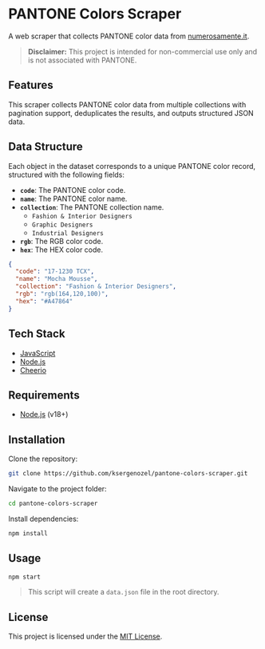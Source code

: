 # PANTONE Colors Scraper

A web scraper that collects PANTONE color data from [numerosamente.it](https://www.numerosamente.it).

> **Disclaimer:**
> This project is intended for non-commercial use only and is not associated with PANTONE.

## Features

This scraper collects PANTONE color data from multiple collections with pagination support, deduplicates the results, and outputs structured JSON data.

## Data Structure

Each object in the dataset corresponds to a unique PANTONE color record, structured with the following fields:

- **`code`**: The PANTONE color code.
- **`name`**: The PANTONE color name.
- **`collection`**: The PANTONE collection name.
  - `Fashion & Interior Designers`
  - `Graphic Designers`
  - `Industrial Designers`
- **`rgb`**: The RGB color code.
- **`hex`**: The HEX color code.

```json
{
  "code": "17-1230 TCX",
  "name": "Mocha Mousse",
  "collection": "Fashion & Interior Designers",
  "rgb": "rgb(164,120,100)",
  "hex": "#A47864"
}
```

## Tech Stack

- [JavaScript](https://developer.mozilla.org/en-US/docs/Web/JavaScript/)
- [Node.js](https://nodejs.org/)
- [Cheerio](https://cheerio.js.org/)

## Requirements

- [Node.js](https://nodejs.org/) (v18+)

## Installation

Clone the repository:

```bash
git clone https://github.com/ksergenozel/pantone-colors-scraper.git
```

Navigate to the project folder:

```bash
cd pantone-colors-scraper
```

Install dependencies:

```bash
npm install
```

## Usage

```bash
npm start
```

> This script will create a `data.json` file in the root directory.

## License

This project is licensed under the [MIT License](LICENSE).
